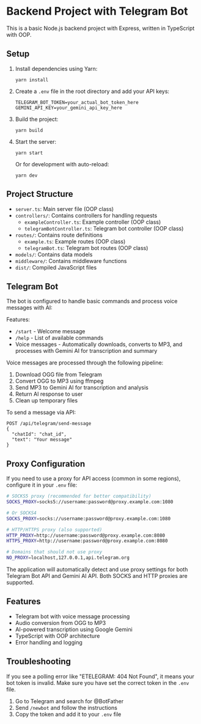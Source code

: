 # Backend Project with Telegram Bot

This is a basic Node.js backend project with Express, written in TypeScript with OOP.

## Setup

1. Install dependencies using Yarn:

   ```
   yarn install
   ```

2. Create a `.env` file in the root directory and add your API keys:

   ```
   TELEGRAM_BOT_TOKEN=your_actual_bot_token_here
   GEMINI_API_KEY=your_gemini_api_key_here
   ```

3. Build the project:

   ```
   yarn build
   ```

4. Start the server:

   ```
   yarn start
   ```

   Or for development with auto-reload:

   ```
   yarn dev
   ```

## Project Structure

- `server.ts`: Main server file (OOP class)
- `controllers/`: Contains controllers for handling requests
  - `exampleController.ts`: Example controller (OOP class)
  - `telegramBotController.ts`: Telegram bot controller (OOP class)
- `routes/`: Contains route definitions
  - `example.ts`: Example routes (OOP class)
  - `telegramBot.ts`: Telegram bot routes (OOP class)
- `models/`: Contains data models
- `middleware/`: Contains middleware functions
- `dist/`: Compiled JavaScript files

## Telegram Bot

The bot is configured to handle basic commands and process voice messages with AI:

Features:

- `/start` - Welcome message
- `/help` - List of available commands
- Voice messages - Automatically downloads, converts to MP3, and processes with Gemini AI for transcription and summary

Voice messages are processed through the following pipeline:

1. Download OGG file from Telegram
2. Convert OGG to MP3 using ffmpeg
3. Send MP3 to Gemini AI for transcription and analysis
4. Return AI response to user
5. Clean up temporary files

To send a message via API:

```
POST /api/telegram/send-message
{
  "chatId": "chat_id",
  "text": "Your message"
}
```

## Proxy Configuration

If you need to use a proxy for API access (common in some regions), configure it in your `.env` file:

```bash
# SOCKS5 proxy (recommended for better compatibility)
SOCKS_PROXY=socks5://username:password@proxy.example.com:1080

# Or SOCKS4
SOCKS_PROXY=socks://username:password@proxy.example.com:1080

# HTTP/HTTPS proxy (also supported)
HTTP_PROXY=http://username:password@proxy.example.com:8080
HTTPS_PROXY=http://username:password@proxy.example.com:8080

# Domains that should not use proxy
NO_PROXY=localhost,127.0.0.1,api.telegram.org
```

The application will automatically detect and use proxy settings for both Telegram Bot API and Gemini AI API. Both SOCKS and HTTP proxies are supported.

## Features

- Telegram bot with voice message processing
- Audio conversion from OGG to MP3
- AI-powered transcription using Google Gemini
- TypeScript with OOP architecture
- Error handling and logging

## Troubleshooting

If you see a polling error like "ETELEGRAM: 404 Not Found", it means your bot token is invalid. Make sure you have set the correct token in the `.env` file.

1. Go to Telegram and search for @BotFather
2. Send `/newbot` and follow the instructions
3. Copy the token and add it to your `.env` file
